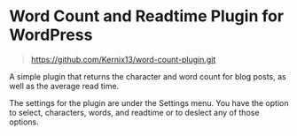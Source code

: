 # Word Count and Readtime Plugin for WordPress

> https://github.com/Kernix13/word-count-plugin.git

A simple plugin that returns the character and word count for blog posts, as well as the average read time.

The settings for the plugin are under the Settings menu. You have the option to select, characters, words, and readtime or to deslect any of those options.
